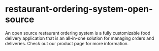 # restaurant-ordering-system-open-source
An open source restaurant ordering system is a fully customizable food delivery application that is an all-in-one solution for managing orders and deliveries. Check out our product page for more information.
